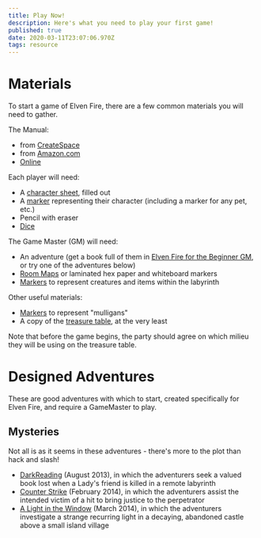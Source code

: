 ```yaml
---
title: Play Now!
description: Here's what you need to play your first game!
published: true
date: 2020-03-11T23:07:06.970Z
tags: resource
---
```


# Materials
To start a game of Elven Fire, there are a few common materials you will need to gather.

The Manual:
* from [CreateSpace](https://www.createspace.com/3666809)
* from [Amazon.com](http://www.amazon.com/Elven-Fire-Living-Vida-Medieval/dp/146620074X/ref=sr_1_1?ie=UTF8&qid=1319926359&sr=8-1)
* [Online](ElvenFire3/Home)

Each player will need:
* A [character sheet](game-aids/character_sheets), filled out
* A [marker](game-aids/markers) representing their character (including a marker for any pet, etc.)
* Pencil with eraser
* [Dice](game-aids/dice)

The Game Master (GM) will need:
* An adventure (get a book full of them in [Elven Fire for the Beginner GM](https://www.amazon.com/Elven-Fire-Beginner-David-Jace/dp/1478170328), or try one of the adventures below)
* [Room Maps](game-aids/room-sheets) or laminated hex paper and whiteboard markers
* [Markers](game-aids/markers) to represent creatures and items within the labyrinth

Other useful materials:
* [Markers](game-aids/mulligans) to represent "mulligans"
* A copy of the [treasure table](game-aids/treasures), at the very least

Note that before the game begins, the party should agree on which milieu they will be using on the treasure table.


# Designed Adventures

These are good adventures with which to start, created specifically for Elven Fire, and require a GameMaster to play.

## Mysteries

Not all is as it seems in these adventures - there's more to the plot than hack and slash!

* [DarkReading](adventures/dark-reading) (August 2013), in which the adventurers seek a valued book lost when a Lady's friend is killed in a remote labyrinth
* [Counter Strike](adventures/counter-strike) (February 2014), in which the adventurers assist the intended victim of a hit to bring justice to the perpetrator
* [A Light in the Window](adventures/a-light-in-the-window) (March 2014), in which the adventurers investigate a strange recurring light in a decaying, abandoned castle above a small island village

